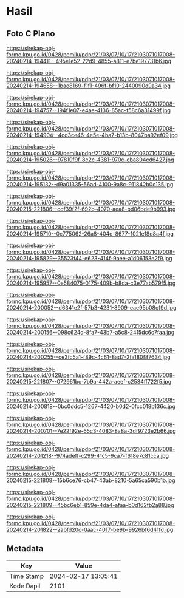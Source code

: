 # Hasil

## Foto C Plano

https://sirekap-obj-formc.kpu.go.id/0428/pemilu/pdpr/21/03/07/10/17/2103071017008-20240214-194411--495e1e52-22d9-4855-a811-e7be197731b6.jpg

https://sirekap-obj-formc.kpu.go.id/0428/pemilu/pdpr/21/03/07/10/17/2103071017008-20240214-194658--1bae8169-f1f1-496f-bf10-2440090d9a34.jpg

https://sirekap-obj-formc.kpu.go.id/0428/pemilu/pdpr/21/03/07/10/17/2103071017008-20240214-194757--194f1e07-e4ae-4136-85ac-f58c6a31499f.jpg

https://sirekap-obj-formc.kpu.go.id/0428/pemilu/pdpr/21/03/07/10/17/2103071017008-20240214-194904--4cd3ce46-4e5e-4ba7-b13b-8047ba92ef09.jpg

https://sirekap-obj-formc.kpu.go.id/0428/pemilu/pdpr/21/03/07/10/17/2103071017008-20240214-195026--97810f9f-8c2c-4381-970c-cba804cd6427.jpg

https://sirekap-obj-formc.kpu.go.id/0428/pemilu/pdpr/21/03/07/10/17/2103071017008-20240214-195132--d9a01335-56ad-4100-9a8c-911842b0c135.jpg

https://sirekap-obj-formc.kpu.go.id/0428/pemilu/pdpr/21/03/07/10/17/2103071017008-20240215-221806--cdf39f2f-692b-4070-aea8-bd06bde9b993.jpg

https://sirekap-obj-formc.kpu.go.id/0428/pemilu/pdpr/21/03/07/10/17/2103071017008-20240214-195710--0c775062-26a8-404d-8677-1021e18d8a4f.jpg

https://sirekap-obj-formc.kpu.go.id/0428/pemilu/pdpr/21/03/07/10/17/2103071017008-20240214-195829--35523f44-e623-414f-9aee-a1d06153e2f9.jpg

https://sirekap-obj-formc.kpu.go.id/0428/pemilu/pdpr/21/03/07/10/17/2103071017008-20240214-195957--0e584075-0175-409b-b8da-c3e77ab579f5.jpg

https://sirekap-obj-formc.kpu.go.id/0428/pemilu/pdpr/21/03/07/10/17/2103071017008-20240214-200052--d6341e2f-57b3-4231-8909-eae95b08cf9d.jpg

https://sirekap-obj-formc.kpu.go.id/0428/pemilu/pdpr/21/03/07/10/17/2103071017008-20240214-200156--098c624d-8fa7-43b7-a5c8-2415dc6c7faa.jpg

https://sirekap-obj-formc.kpu.go.id/0428/pemilu/pdpr/21/03/07/10/17/2103071017008-20240214-200255--ce3fc5a1-f89c-4c61-8ad7-2fa180f87634.jpg

https://sirekap-obj-formc.kpu.go.id/0428/pemilu/pdpr/21/03/07/10/17/2103071017008-20240215-221807--072961bc-7b9a-442a-aeef-c2534ff722f5.jpg

https://sirekap-obj-formc.kpu.go.id/0428/pemilu/pdpr/21/03/07/10/17/2103071017008-20240214-200818--0bc0ddc5-1267-4420-b0d2-0fcc018b136c.jpg

https://sirekap-obj-formc.kpu.go.id/0428/pemilu/pdpr/21/03/07/10/17/2103071017008-20240214-200701--7e22f92e-65c3-4083-8a8a-3df9723e2b66.jpg

https://sirekap-obj-formc.kpu.go.id/0428/pemilu/pdpr/21/03/07/10/17/2103071017008-20240214-201218--974adeff-c299-41c5-9ca7-f618e7c81cca.jpg

https://sirekap-obj-formc.kpu.go.id/0428/pemilu/pdpr/21/03/07/10/17/2103071017008-20240215-221808--15b6ce76-cb47-43ab-8210-5a65ca590b1b.jpg

https://sirekap-obj-formc.kpu.go.id/0428/pemilu/pdpr/21/03/07/10/17/2103071017008-20240215-221809--45bc6eb1-859e-4da4-afaa-b0d162fb2a88.jpg

https://sirekap-obj-formc.kpu.go.id/0428/pemilu/pdpr/21/03/07/10/17/2103071017008-20240214-201822--2abfd20c-0aac-4017-be9b-9926bf6d41fd.jpg


## Metadata

| Key        | Value               |
| ---------- | ------------------- |
| Time Stamp | 2024-02-17 13:05:41 |
| Kode Dapil | 2101                |



